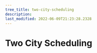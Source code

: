 ```yaml
---
tree_title: two-city-scheduling
description: 
last_modified: 2022-06-09T21:23:28.2328
---
```


# Two City Scheduling

